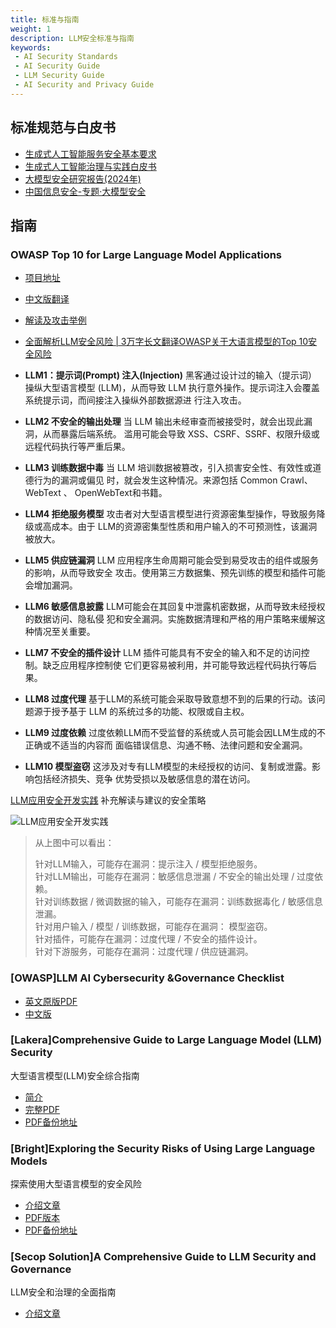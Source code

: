 ```yaml
---
title: 标准与指南
weight: 1
description: LLM安全标准与指南
keywords:
 - AI Security Standards
 - AI Security Guide
 - LLM Security Guide
 - AI Security and Privacy Guide
---
```


## 标准规范与白皮书
- [生成式人工智能服务安全基本要求](https://www.tc260.org.cn/upload/2024-03-01/1709282398070082466.pdf)
- [生成式人工智能治理与实践白皮书](https://max.book118.com/html/2023/1217/6114033151010022.shtm)
- [大模型安全研究报告(2024年)](https://developer.aliyun.com/ebook/8367)
- [中国信息安全-专题·大模型安全](https://mp.weixin.qq.com/s?__biz=MzA5MzE5MDAzOA==&mid=2664222823&idx=1&sn=7a76f58804f7a832ce3c68e4bfd61c62&chksm=8b59d29ebc2e5b883292407dd805f5f359f6c381adbe885d9a7698bd007b388c9636d4012ca3&scene=178&cur_album_id=3600965330450939908#rd)

## 指南

###  OWASP Top 10 for Large Language Model Applications
- [项目地址](https://owasp.org/www-project-top-10-for-large-language-model-applications/)
- [中文版翻译](https://github.com/OWASP/www-project-top-10-for-large-language-model-applications/blob/main/assets/translations/zh/OWASP%20%E5%A4%A7%E8%AF%AD%E8%A8%80%E6%A8%A1%E5%9E%8B%E4%BA%BA%E5%B7%A5%E6%99%BA%E8%83%BD%E5%BA%94%E7%94%A8Top%2010%20%E5%AE%89%E5%85%A8%E5%A8%81%E8%83%81.pdf)
- [解读及攻击举例](https://blog.csdn.net/stingfire/article/details/136688741)
- [全面解析LLM安全风险 | 3万字长文翻译OWASP关于大语言模型的Top 10安全风险](https://mp.weixin.qq.com/s/22zwxSl8Q44LtJnEdUJ9Qw)

- **LLM1：提示词(Prompt) 注入(Injection)** 黑客通过设计过的输入（提示词）操纵大型语言模型
(LLM)，从而导致 LLM 执行意外操作。提示词注入会覆盖系统提示词，而间接注入操纵外部数据源进
行注入攻击。
- **LLM2 不安全的输出处理**  当 LLM 输出未经审查而被接受时，就会出现此漏洞，从而暴露后端系统。
滥用可能会导致 XSS、CSRF、SSRF、权限升级或远程代码执行等严重后果。
- **LLM3 训练数据中毒**  当 LLM 培训数据被篡改，引入损害安全性、有效性或道德行为的漏洞或偏见
时，就会发生这种情况。来源包括 Common Crawl、 WebText 、 OpenWebText和书籍。
- **LLM4 拒绝服务模型**  攻击者对大型语言模型进行资源密集型操作，导致服务降级或高成本。由于
LLM的资源密集型性质和用户输入的不可预测性，该漏洞被放大。
- **LLM5 供应链漏洞**  LLM 应用程序生命周期可能会受到易受攻击的组件或服务的影响，从而导致安全
攻击。使用第三方数据集、预先训练的模型和插件可能会增加漏洞。
- **LLM6 敏感信息披露**  LLM可能会在其回复中泄露机密数据，从而导致未经授权的数据访问、隐私侵
犯和安全漏洞。实施数据清理和严格的用户策略来缓解这种情况至关重要。
- **LLM7 不安全的插件设计**  LLM 插件可能具有不安全的输入和不足的访问控制。缺乏应用程序控制使
它们更容易被利用，并可能导致远程代码执行等后果。
- **LLM8 过度代理**  基于LLM的系统可能会采取导致意想不到的后果的行动。该问题源于授予基于 LLM
的系统过多的功能、权限或自主权。
- **LLM9 过度依赖**  过度依赖LLM而不受监督的系统或人员可能会因LLM生成的不正确或不适当的内容而
面临错误信息、沟通不畅、法律问题和安全漏洞。
- **LLM10 模型盗窃**  这涉及对专有LLM模型的未经授权的访问、复制或泄露。影响包括经济损失、竞争
优势受损以及敏感信息的潜在访问。

[LLM应用安全开发实践](https://blog.csdn.net/stingfire/article/details/136918878)
补充解读与建议的安全策略

![](/images/owasp_llm_app_security.png "LLM应用安全开发实践")

> 从上图中可以看出：
> 
> 针对LLM输入，可能存在漏洞：提示注入 / 模型拒绝服务。<br>
> 针对LLM输出，可能存在漏洞：敏感信息泄漏 / 不安全的输出处理 / 过度依赖。<br>
> 针对训练数据 / 微调数据的输入，可能存在漏洞：训练数据毒化 / 敏感信息泄漏。<br>
> 针对用户输入 / 模型 / 训练数据，可能存在漏洞： 模型盗窃。<br>
> 针对插件，可能存在漏洞：过度代理 / 不安全的插件设计。<br>
> 针对下游服务，可能存在漏洞：过度代理 / 供应链漏洞。


### [OWASP]LLM AI Cybersecurity &Governance Checklist
- [英文原版PDF](https://owasp.org/www-project-top-10-for-large-language-model-applications/llm-top-10-governance-doc/LLM_AI_Security_and_Governance_Checklist-v1.1.pdf)
- [中文版](https://blog.csdn.net/manok/article/details/136169690)

###  [Lakera]Comprehensive Guide to Large Language Model (LLM) Security
大型语言模型(LLM)安全综合指南
- [简介](https://www.lakera.ai/blog/llm-security#deployment-strategies-and-best-practices)
- [完整PDF](https://lakera-marketing-public.s3.eu-west-1.amazonaws.com/Lakera_AI_LLM+Security+Playbook_v2_.pdf)
- [PDF备份地址](https://sec.cafe/handbook/pdf/Lakera_AI_LLM+Security+Playbook_v2_.pdf)

###  [Bright]Exploring the Security Risks of Using Large Language Models
探索使用大型语言模型的安全风险
- [介绍文章](https://brightsec.com/whitepapers/exploring-the-security-risks-of-using-large-language-models/)
- [PDF版本](https://brightsec.com/wp-content/uploads/2023/11/Exploring-the-Risks-of-Using-Large-Language-Models-Final.pdf)
- [PDF备份地址](https://sec.cafe/handbook/pdf/Exploring-the-Risks-of-Using-Large-Language-Models-Final)


###  [Secop Solution]A Comprehensive Guide to LLM Security and Governance 
LLM安全和治理的全面指南
- [介绍文章](https://www.secopsolution.com/blog/llm-security-and-governance)

